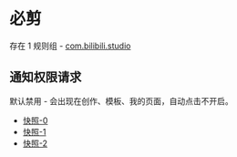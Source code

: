 # 必剪

存在 1 规则组 - [com.bilibili.studio](/src/apps/com.bilibili.studio.ts)

## 通知权限请求

默认禁用 - 会出现在创作、模板、我的页面，自动点击不开启。

- [快照-0](https://gkd-kit.songe.li/import/12867401)
- [快照-1](https://gkd-kit.songe.li/import/12908880)
- [快照-2](https://gkd-kit.songe.li/import/12908886)
